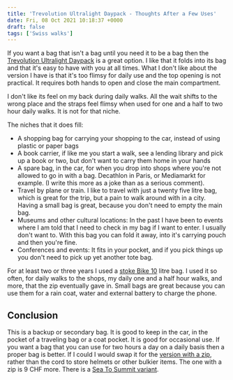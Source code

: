 ```yaml
---
title: 'Trevolution Ultralight Daypack - Thoughts After a Few Uses'
date: Fri, 08 Oct 2021 10:18:37 +0000
draft: false
tags: ['Swiss walks']
---
```


If you want a bag that isn't a bag until you need it to be a bag then the [Trevolution Ultralight Daypack](https://www.galaxus.ch/de/s8/product/trevolution-ultralight-daypack-21-l-rucksack-freizeit-9927605) is a great option. I like that it folds into its bag and that it's easy to have with you at all times. What I don't like about the version I have is that it's too flimsy for daily use and the top opening is not practical. It requires both hands to open and close the main compartment.

I don't like its feel on my back during daily walks. All the wait shifts to the wrong place and the straps feel flimsy when used for one and a half to two hour daily walks. It is not for that niche.

The niches that it does fill:

*   A shopping bag for carrying your shopping to the car, instead of using plastic or paper bags
*   A book carrier, if like me you start a walk, see a lending library and pick up a book or two, but don't want to carry them home in your hands
*   A spare bag, in the car, for when you drop into shops where you're not allowed to go in with a bag. Decathlon in Paris, or Mediamarkt for example. (I write this more as a joke than as a serious comment).
*   Travel by plane or train. I like to travel with just a twenty five litre bag, which is great for the trip, but a pain to walk around with in a city. Having a small bag is great, because you don't need to empty the main bag.
*   Museums and other cultural locations: In the past I have been to events where I am told that I need to check in my bag if I want to enter. I usually don't want to. With this bag you can fold it away, into it's carrying pouch and then you're fine.
*   Conferences and events: It fits in your pocket, and if you pick things up you don't need to pick up yet another tote bag.

For at least two or three years I used a [stoke Bike 10](https://www.ochsnersport.ch/de/shop/stoke-bike-10-l-bikerucksack-schwarz-0000200171710600000001-p.html) litre bag. I used it so often, for daily walks to the shops, my daily one and a half hour walks, and more, that the zip eventually gave in. Small bags are great because you can use them for a rain coat, water and external battery to charge the phone.

Conclusion
----------

This is a backup or secondary bag. It is good to keep in the car, in the pocket of a traveling bag or a coat pocket. It is good for occasional use. If you want a bag that you can use for two hours a day on a daily basis then a proper bag is better. If I could I would swap it for the [version with a zip](https://www.galaxus.ch/en/s8/product/trevolution-ultraleichter-tages-21-l-backpack-11053165), rather than the cord to store helmets or other bulkier items. The one with a zip is 9 CHF more. There is a [Sea To Summit variant](https://www.galaxus.ch/en/s8/product/sea-to-summit-daypack-20-l-backpack-7328107?supplier=2857232).